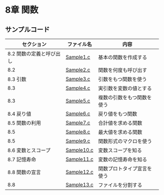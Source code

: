 # 8章 関数
## サンプルコード
| セクション | ファイル名 | 内容 |
| ---      | ---      | ---       |
| 8.2 関数の定義と呼び出し | [Sample1.c](https://github.com/202408pythonciot/C_lang/blob/main/Lesson_08/Sample/Sample1.c) | 基本の関数を作成する |
| 8.2 | [Sample2.c](https://github.com/202408pythonciot/C_lang/blob/main/Lesson_08/Sample/Sample2.c) | 関数を何度も呼び出す |
| 8.3 引数 | [Sample3.c](https://github.com/202408pythonciot/C_lang/blob/main/Lesson_08/Sample/Sample3.c) | 引数をもつ関数を使う |
| 8.3 | [Sample4.c](https://github.com/202408pythonciot/C_lang/blob/main/Lesson_08/Sample/Sample4.c) | 実引数を変数の値とする |
| 8.3 | [Sample5.c](https://github.com/202408pythonciot/C_lang/blob/main/Lesson_08/Sample/Sample5.c) | 複数の引数をもつ関数を使う |
| 8.4 戻り値 | [Sample6.c](https://github.com/202408pythonciot/C_lang/blob/main/Lesson_08/Sample/Sample6.c) | 戻り値をもつ関数 |
| 8.5 関数の利用 | [Sample7.c](https://github.com/202408pythonciot/C_lang/blob/main/Lesson_08/Sample/Sample7.c) | 合計値を求める関数 |
| 8.5 | [Sample8.c](https://github.com/202408pythonciot/C_lang/blob/main/Lesson_08/Sample/Sample8.c) | 最大値を求める関数 |
| 8.5 | [Sample9.c](https://github.com/202408pythonciot/C_lang/blob/main/Lesson_08/Sample/Sample9.c) | 関数形式のマクロを使う |
| 8.6 変数とスコープ | [Sample10.c](https://github.com/202408pythonciot/C_lang/blob/main/Lesson_08/Sample/Sample10.c) | 変数スコープを知る |
| 8.7 記憶寿命 | [Sample11.c](https://github.com/202408pythonciot/C_lang/blob/main/Lesson_08/Sample/Sample11.c) | 変数の記憶寿命を知る |
| 8.8 関数の宣言 | [Sample12.c](https://github.com/202408pythonciot/C_lang/blob/main/Lesson_08/Sample/Sample12.c) | 関数プロトタイプ宣言を使う |
| 8.8 | [Sample13.c](https://github.com/202408pythonciot/C_lang/blob/main/Lesson_08/Sample/Sample13.c) | ファイルを分割する |

